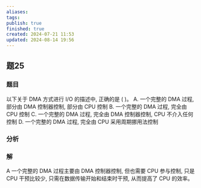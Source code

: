 ```yaml
---
aliases: 
tags: 
publish: true
finished: true
created: 2024-07-21 11:53
updated: 2024-08-14 19:56
---
```


## 题25
### 题目
以下关于 DMA 方式进行 I/O 的描述中, 正确的是 ( )。
A. 一个完整的 DMA 过程, 部分由 DMA 控制器控制, 部分由 CPU 控制
B. 一个完整的 DMA 过程, 完全由 CPU 控制
C. 一个完整的 DMA 过程, 完全由 DMA 控制器控制, CPU 不介入任何控制
D. 一个完整的 DMA 过程, 完全由 CPU 采用周期挪用法控制
### 分析
### 解
A
一个完整的 DMA 过程主要由 DMA 控制器控制, 但也需要 CPU 参与控制, 只是 CPU 干预比较少, 只需在数据传输开始和结束时干预, 从而提高了 CPU 的效率。